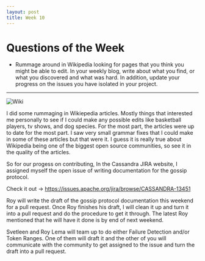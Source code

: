 ```yaml
---
layout: post
title: Week 10
---
```




# Questions of the Week

- Rummage around in Wikipedia looking for pages that you think you might be able to edit. In your weekly blog, write about what you find, or what you discovered and what was hard. In addition, update your progress on the issues you have isolated in your project.


------

![Wiki](https://upload.wikimedia.org/wikipedia/commons/a/ae/Wikiquake.gif)


I did some rummaging in Wikiepedia articles. Mostly things that interested me personally to see if I could make any possible edits like basketball players, tv shows, and dog species. For the most part, the articles were up to date for the most part. I saw very small grammar fixes that I could make in some of these articles but that were it. I guess it is really  true about Wikipedia being one of the biggest open source communities, so see it in the quality of the articles. 

So for our progess on contributing, In the Cassandra JIRA website, I assigned myself the open issue of writing documentation for the gossip protocol. 

Check it out -> https://issues.apache.org/jira/browse/CASSANDRA-13451

Roy will write the draft of the gossip protocol documentation this weekend for a pull request. Once Roy finishes his draft, I will clean it up and turn it into a pull request and do the procedure to get it through. The latest Roy mentioned that he  will have it done is by end of next weekend. 

Svetleen and Roy Lema will team up to do either Failure Detection and/or Token Ranges. One of them will draft it and the other of you will communicate with the community to get assigned to the issue and turn the draft into a pull request.